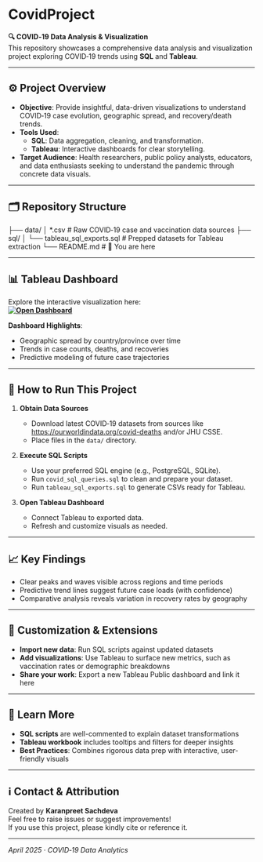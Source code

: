 # CovidProject

**🔍 COVID‑19 Data Analysis & Visualization**  
This repository showcases a comprehensive data analysis and visualization project exploring COVID‑19 trends using **SQL** and **Tableau**.

---

## ⚙️ Project Overview

- **Objective**: Provide insightful, data-driven visualizations to understand COVID‑19 case evolution, geographic spread, and recovery/death trends.
- **Tools Used**:
  - **SQL**: Data aggregation, cleaning, and transformation.
  - **Tableau**: Interactive dashboards for clear storytelling.
- **Target Audience**: Health researchers, public policy analysts, educators, and data enthusiasts seeking to understand the pandemic through concrete data visuals.

---

## 🗂️ Repository Structure

├── data/
│   *.csv # Raw COVID‑19 case and vaccination data sources
├── sql/
│ └── tableau_sql_exports.sql # Prepped datasets for Tableau extraction
└── README.md # 📘 You are here


---

## 📊 Tableau Dashboard

Explore the interactive visualization here:  
**[![Open Dashboard](https://img.shields.io/badge/Tableau-Dashboard-blue)](https://public.tableau.com/shared/GRQFQ45PR?:display_count=n&:origin=viz_share_link)**

**Dashboard Highlights**:
- Geographic spread by country/province over time  
- Trends in case counts, deaths, and recoveries  
- Predictive modeling of future case trajectories  

---

## 🔧 How to Run This Project

1. **Obtain Data Sources**  
   - Download latest COVID‑19 datasets from sources like https://ourworldindata.org/covid-deaths and/or JHU CSSE.
   - Place files in the `data/` directory.

2. **Execute SQL Scripts**  
   - Use your preferred SQL engine (e.g., PostgreSQL, SQLite).
   - Run `covid_sql_queries.sql` to clean and prepare your dataset.
   - Run `tableau_sql_exports.sql` to generate CSVs ready for Tableau.

3. **Open Tableau Dashboard**  
   - Connect Tableau to exported data.
   - Refresh and customize visuals as needed.

---

## 📈 Key Findings

- Clear peaks and waves visible across regions and time periods  
- Predictive trend lines suggest future case loads (with confidence)
- Comparative analysis reveals variation in recovery rates by geography

---

## 🧩 Customization & Extensions

- **Import new data**: Run SQL scripts against updated datasets  
- **Add visualizations**: Use Tableau to surface new metrics, such as vaccination rates or demographic breakdowns  
- **Share your work**: Export a new Tableau Public dashboard and link it here

---

## 🧠 Learn More

- **SQL scripts** are well-commented to explain dataset transformations  
- **Tableau workbook** includes tooltips and filters for deeper insights  
- **Best Practices**: Combines rigorous data prep with interactive, user-friendly visuals  

---

## ℹ️ Contact & Attribution

Created by **Karanpreet Sachdeva**  
Feel free to raise issues or suggest improvements!  
If you use this project, please kindly cite or reference it.

---  
_April 2025 · COVID‑19 Data Analytics_

